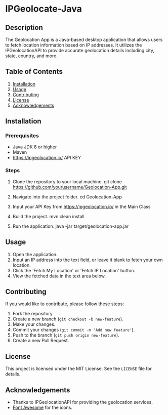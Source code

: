 # IPGeolocate-Java

## Description

The Geolocation App is a Java-based desktop application that allows users to fetch location information based on IP addresses. It utilizes the IPGeolocationAPI to provide accurate geolocation details including city, state, country, and more.

## Table of Contents

1. [Installation](#installation)
2. [Usage](#usage)
3. [Contributing](#contributing)
4. [License](#license)
5. [Acknowledgements](#acknowledgements)

## Installation

### Prerequisites

- Java JDK 8 or higher
- Maven
- https://ipgeolocation.io/ API KEY

### Steps

1. Clone the repository to your local machine.
   git clone https://github.com/yourusername/Geolocation-App.git

2. Navigate into the project folder.
   cd Geolocation-App

3. Input your API Key from https://ipgeolocation.io/ in the Main Class

4. Build the project.
   mvn clean install

5. Run the application.
   java -jar target/geolocation-app.jar

## Usage

1. Open the application.
2. Input an IP address into the text field, or leave it blank to fetch your own location.
3. Click the 'Fetch My Location' or 'Fetch IP Location' button.
4. View the fetched data in the text area below.

## Contributing

If you would like to contribute, please follow these steps:

1. Fork the repository.
2. Create a new branch (`git checkout -b new-feature`).
3. Make your changes.
4. Commit your changes (`git commit -m 'Add new feature'`).
5. Push to the branch (`git push origin new-feature`).
6. Create a new Pull Request.

## License

This project is licensed under the MIT License. See the `LICENSE` file for details.

## Acknowledgements

- Thanks to IPGeolocationAPI for providing the geolocation services.
- [Font Awesome](https://fontawesome.com/) for the icons.

